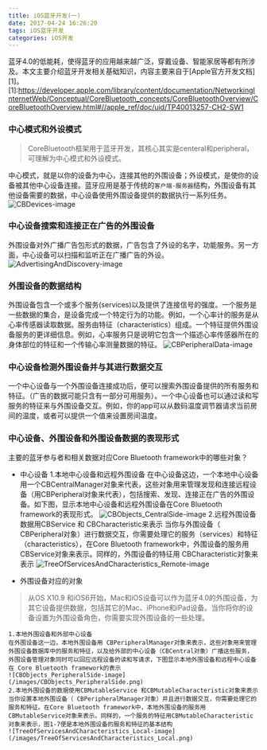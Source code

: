 ```yaml
---
title: iOS蓝牙开发(一)
date: 2017-04-24 16:26:20
tags: iOS蓝牙开发
categories: iOS开发
---
```

蓝牙4.0的低能耗，使得蓝牙的应用越来越广泛，穿戴设备、智能家居等都有所涉及。本文主要介绍蓝牙开发相关基础知识，内容主要来自于[Apple官方开发文档][1]。<!--more-->
[1]:https://developer.apple.com/library/content/documentation/NetworkingInternetWeb/Conceptual/CoreBluetooth_concepts/CoreBluetoothOverview/CoreBluetoothOverview.html#//apple_ref/doc/uid/TP40013257-CH2-SW1

### 中心模式和外设模式
> CoreBluetooth框架用于蓝牙开发，其核心其实是centeral和peripheral，可理解为中心模式和外设模式。

中心模式，就是以你的设备为中心，连接其他的外围设备；外设模式，是使你的设备被其他中心设备连接。蓝牙应用是基于传统的`客户端-服务器`结构，外围设备有其他设备需要的数据，中心设备使用外围设备提供的数据执行一系列任务。
![CBDevices-image](/images/CBDevices1.png)

### 中心设备搜索和连接正在广告的外围设备
外围设备对外广播广告包形式的数据，广告包含了外设的名字，功能服务。另一方面，中心设备可以扫描和监听正在广播广告的外设。
![AdvertisingAndDiscovery-image](/images/AdvertisingAndDiscovery.png)

### 外围设备的数据结构
外围设备包含一个或多个服务(services)以及提供了连接信号的强度。一个服务是一些数据的集合，是设备完成一个特定行为的功能。例如，一个心率计的服务是从心率传感器读取数据。服务由特征（characteristics）组成。一个特征提供外围设备服务的更详细信息。例如，心率服务只是说明它包含一个描述心率传感器所在的身体部位的特征和一个传输心率测量数据的特征。
![CBPeripheralData-image](/images/CBPeripheralData.png)

### 中心设备检测外围设备并与其进行数据交互
一个中心设备与一个外围设备连接成功后，便可以搜索外围设备提供的所有服务和特征。（广告的数据可能只含有一部分可用服务）。一个中心设备也可以通过读和写服务的特征来与外围设备交互。例如，你的app可以从数码温度调节器请求当前房间的温度，或者可以提供一个值来设置房间温度。

### 中心设备、外围设备和外围设备数据的表现形式
主要的蓝牙参与者和相关数据对应Core Bluetooth framework中的哪些对象？

- 中心设备
	1.本地中心设备和远程外围设备
	在中心设备这边，一个本地中心设备用一个CBCentralManager对象来代表，这些对象用来管理发现和连接远程设备（用CBPeripheral对象来代表），包括搜索、发现、连接正在广告的外围设备。如下图，显示本地中心设备和远程外围设备在Core Bluetooth framework的表现形式。
	![CBObjects_CentralSide-image](/images/CBObjects_CentralSide.png)
	2.远程外围设备数据用CBService 和 CBCharacteristic来表示
	当你与外围设备（ CBPeripheral对象）进行数据交互，你需要处理它的服务（services）和特征（characteristics），在Core Bluetooth framework中，外围设备的服务用CBService对象来表示。同样的，外围设备的特征用 CBCharacteristic对象来表示
	![TreeOfServicesAndCharacteristics_Remote-image](/images/TreeOfServicesAndCharacteristics_Remote.png)

- 外围设备对应的对象
> 从OS X10.9 和iOS6开始，Mac和iOS设备可以作为蓝牙4.0的外围设备，为其它设备提供数据，包括其它的Mac、iPhone和iPad设备。当你将你的设备设置为外围设备角色，你需要实现外围设备的一些处理。

	1.本地外围设备和外部中心设备
	在外围设备这一边，本地外围设备用 CBPeripheralManager对象来表示，这些对象用来管理外围设备数据库中的服务和特征，以及给外部的中心设备（CBCentral对象）广播这些服务，外围设备管理对象同时可以回应远程设备的读和写请求，下图显示本地外围设备和远程中心设备在 Core Bluetooth framework的表示
	![CBObjects_PeripheralSide-image](/images/CBObjects_PeripheralSide.png)
	2.本地外围设备的数据使用CBMutableService 和CBMutableCharacteristic对象来表示
	当你设置本地外围设备（ CBPeripheralManager对象）并且进行数据交互，你需要处理它的服务和特征。在Core Bluetooth framework中，本地外围设备的服务用CBMutableService对象来表示。同样的，一个服务的特征用CBMutableCharacteristic对象来表示，图1-7便是本地外围设备的服务和特征的基本结构
	![TreeOfServicesAndCharacteristics_Local-image](/images/TreeOfServicesAndCharacteristics_Local.png)